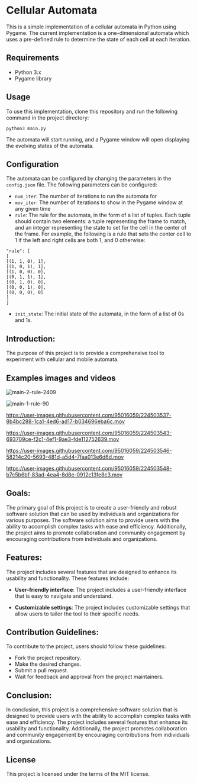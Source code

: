 # Cellular Automata

This is a simple implementation of a cellular automata in Python using Pygame. The current implementation is a one-dimensional automata which uses a pre-defined rule to determine the state of each cell at each iteration.

## Requirements

- Python 3.x
- Pygame library

## Usage

To use this implementation, clone this repository and run the following command in the project directory:

```
python3 main.py
```


The automata will start running, and a Pygame window will open displaying the evolving states of the automata.

## Configuration

The automata can be configured by changing the parameters in the `config.json` file. The following parameters can be configured:

- `num_iter`: The number of iterations to run the automata for
- `mov_iter`: The number of iterations to show in the Pygame window at any given time
- `rule`: The rule for the automata, in the form of a list of tuples. Each tuple should contain two elements: a tuple representing the frame to match, and an integer representing the state to set for the cell in the center of the frame. For example, the following is a rule that sets the center cell to 1 if the left and right cells are both 1, and 0 otherwise:
```
"rule": [
[
[(1, 1, 0), 1],
[(1, 0, 1), 1],
[(1, 0, 0), 0],
[(0, 1, 1), 1],
[(0, 1, 0), 0],
[(0, 0, 1), 0],
[(0, 0, 0), 0]
]
]
```
- `init_state`: The initial state of the automata, in the form of a list of 0s and 1s.


## Introduction:

The purpose of this project is to provide a comprehensive tool to experiment with cellular and mobile automata.

## Examples images and videos

![main-2-rule-2409](https://user-images.githubusercontent.com/95016059/224503561-bd821660-4b69-4b32-8c89-072dae1143e3.jpg)

![main-1-rule-90](https://user-images.githubusercontent.com/95016059/224503557-4e00dec4-dc40-411a-ba3d-3dddde352571.jpg)

https://user-images.githubusercontent.com/95016059/224503537-8b4bc288-1ca1-4ed6-ad17-b034696eba6c.mov

https://user-images.githubusercontent.com/95016059/224503543-693709ce-f2c1-4ef1-9ae3-fde112752639.mov

https://user-images.githubusercontent.com/95016059/224503546-58214c20-5693-481d-a5d4-7faa013e6d6d.mov

https://user-images.githubusercontent.com/95016059/224503548-b7c5b6bf-83ad-4ea4-8d8e-0912c13fe8c3.mov


## Goals:

The primary goal of this project is to create a user-friendly and robust software solution that can be used by individuals and organizations for various purposes. The software solution aims to provide users with the ability to accomplish complex tasks with ease and efficiency. Additionally, the project aims to promote collaboration and community engagement by encouraging contributions from individuals and organizations.

## Features:

The project includes several features that are designed to enhance its usability and functionality. These features include:

- **User-friendly interface**: The project includes a user-friendly interface that is easy to navigate and understand.

- **Customizable settings**: The project includes customizable settings that allow users to tailor the tool to their specific needs.


## Contribution Guidelines:

To contribute to the project, users should follow these guidelines:

- Fork the project repository.
- Make the desired changes.
- Submit a pull request.
- Wait for feedback and approval from the project maintainers.

## Conclusion:

In conclusion, this project is a comprehensive software solution that is designed to provide users with the ability to accomplish complex tasks with ease and efficiency. The project includes several features that enhance its usability and functionality. Additionally, the project promotes collaboration and community engagement by encouraging contributions from individuals and organizations.

## License

This project is licensed under the terms of the MIT license.

